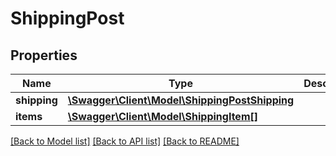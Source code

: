 # ShippingPost

## Properties
Name | Type | Description | Notes
------------ | ------------- | ------------- | -------------
**shipping** | [**\Swagger\Client\Model\ShippingPostShipping**](ShippingPostShipping.md) |  | [optional] 
**items** | [**\Swagger\Client\Model\ShippingItem[]**](ShippingItem.md) |  | [optional] 

[[Back to Model list]](../README.md#documentation-for-models) [[Back to API list]](../README.md#documentation-for-api-endpoints) [[Back to README]](../README.md)


